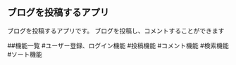 ## ブログを投稿するアプリ
ブログを投稿するアプリです。
ブログを投稿し、コメントすることができます

##機能一覧
#ユーザー登録、ログイン機能
#投稿機能
#コメント機能
#検索機能
#ソート機能
